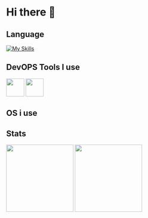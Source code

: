 # Hi there 👋

## Language

[![My Skills](https://skillicons.dev/icons?i=c,nix,cpp)](https://skillicons.dev)

## DevOPS Tools I use
<div>
  <img height=48 src="https://cdn.jsdelivr.net/gh/devicons/devicon@latest/icons/traefikproxy/traefikproxy-original.svg" />
  <a href="https://nixos.org" rel="noopener noreferrer" target="_blank" rel=""><img height=48 src="https://cdn.jsdelivr.net/gh/devicons/devicon@latest/icons/nixos/nixos-original.svg" /></a>
</div>

## OS i use


## Stats
<picture>
  <source
    height=180
    srcset="https://github-readme-stats.vercel.app/api?username=keyzox71&show_icons=true&theme=dark&show=prs_merged&hide=prs"
    media="(prefers-color-scheme: dark)"
  />
  <source
    height=180
    srcset="https://github-readme-stats.vercel.app/api?username=keyzox71&show_icons=true&show=prs_merged&hide=prs"
    media="(prefers-color-scheme: light), (prefers-color-scheme: no-preference)"
  />
  <img height=180 src="https://github-readme-stats.vercel.app/api?username=keyzox71&show_icons=true" />
</picture>
<picture>
  <source
    height=180
    srcset="https://github-readme-stats.vercel.app/api/top-langs/?username=keyzox71&layout=compact&theme=dark&size_weight=0.5&count_weight=0.5"
    media="(prefers-color-scheme: dark)"
  />
  <source
    height=180
    srcset="https://github-readme-stats.vercel.app/api/top-langs/?username=keyzox71&layout=compact&size_weight=0.5&count_weight=0.5"
    media="(prefers-color-scheme: light), (prefers-color-scheme: no-preference)"
  />
  <img height=180 src="https://github-readme-stats.vercel.app/api/top-langs/?username=keyzox71&layout=compact&size_weight=0.5&count_weight=0.5" />
</picture>
